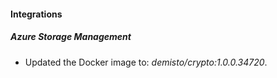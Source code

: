 #### Integrations
##### Azure Storage Management
- Updated the Docker image to: *demisto/crypto:1.0.0.34720*.
